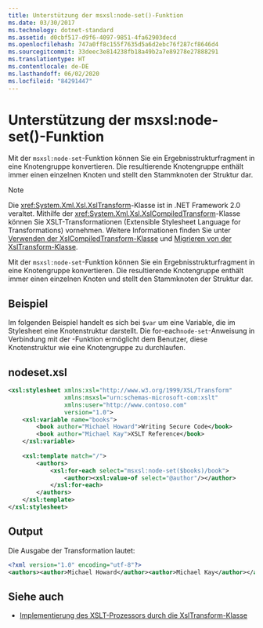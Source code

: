 ```yaml
---
title: Unterstützung der msxsl:node-set()-Funktion
ms.date: 03/30/2017
ms.technology: dotnet-standard
ms.assetid: d0cbf517-d9f6-4097-9851-4fa62903decd
ms.openlocfilehash: 747a0ff8c155f7635d5a6d2ebc76f287cf8646d4
ms.sourcegitcommit: 33deec3e814238fb18a49b2a7e89278e27888291
ms.translationtype: HT
ms.contentlocale: de-DE
ms.lasthandoff: 06/02/2020
ms.locfileid: "84291447"
---
```

# <a name="support-for-the-msxslnode-set-function"></a>Unterstützung der msxsl:node-set()-Funktion
Mit der `msxsl:node-set`-Funktion können Sie ein Ergebnisstrukturfragment in eine Knotengruppe konvertieren. Die resultierende Knotengruppe enthält immer einen einzelnen Knoten und stellt den Stammknoten der Struktur dar.  
  
> [!NOTE]
> Die <xref:System.Xml.Xsl.XslTransform>-Klasse ist in .NET Framework 2.0 veraltet. Mithilfe der <xref:System.Xml.Xsl.XslCompiledTransform>-Klasse können Sie XSLT-Transformationen (Extensible Stylesheet Language for Transformations) vornehmen. Weitere Informationen finden Sie unter [Verwenden der XslCompiledTransform-Klasse](using-the-xslcompiledtransform-class.md) und [Migrieren von der XslTransform-Klasse](migrating-from-the-xsltransform-class.md).  
  
 Mit der `msxsl:node-set`-Funktion können Sie ein Ergebnisstrukturfragment in eine Knotengruppe konvertieren. Die resultierende Knotengruppe enthält immer einen einzelnen Knoten und stellt den Stammknoten der Struktur dar.  
  
## <a name="example"></a>Beispiel  
 Im folgenden Beispiel handelt es sich bei `$var` um eine Variable, die im Stylesheet eine Knotenstruktur darstellt. Die for-each`node-set`-Anweisung in Verbindung mit der -Funktion ermöglicht dem Benutzer, diese Knotenstruktur wie eine Knotengruppe zu durchlaufen.  
  
## <a name="nodesetxsl"></a>nodeset.xsl  
  
```xml  
<xsl:stylesheet xmlns:xsl="http://www.w3.org/1999/XSL/Transform"  
                xmlns:msxsl="urn:schemas-microsoft-com:xslt"  
                xmlns:user="http://www.contoso.com"  
                version="1.0">  
    <xsl:variable name="books">  
        <book author="Michael Howard">Writing Secure Code</book>  
        <book author="Michael Kay">XSLT Reference</book>  
    </xsl:variable>  
  
    <xsl:template match="/">  
        <authors>  
            <xsl:for-each select="msxsl:node-set($books)/book">
                <author><xsl:value-of select="@author"/></author>  
            </xsl:for-each>  
        </authors>  
    </xsl:template>  
</xsl:stylesheet>  
```  
  
## <a name="output"></a>Output  
 Die Ausgabe der Transformation lautet:  
  
```xml  
<?xml version="1.0" encoding="utf-8"?>  
<authors><author>Michael Howard</author><author>Michael Kay</author></authors>  
```  
  
## <a name="see-also"></a>Siehe auch

- [Implementierung des XSLT-Prozessors durch die XslTransform-Klasse](xsltransform-class-implements-the-xslt-processor.md)
